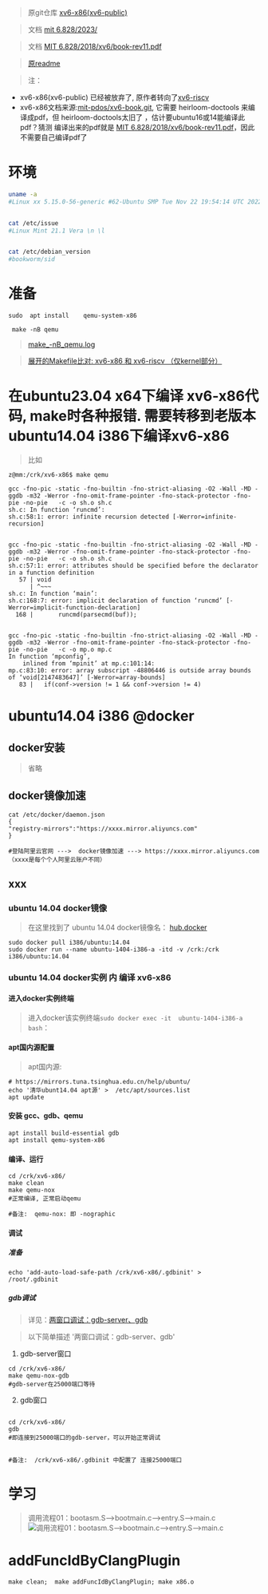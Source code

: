 > 原git仓库 [xv6-x86(xv6-public)](https://github.com/mit-pdos/xv6-public.git) 

> 文档 [mit 6.828/2023/](https://pdos.csail.mit.edu/6.828/2023/)


> 文档 [MIT 6.828/2018/xv6/book-rev11.pdf](https://pdos.csail.mit.edu/6.828/2018/xv6/book-rev11.pdf)


> [原readme](https://github.com/mit-pdos/xv6-public/blob/master/README)

> 注：  
-  xv6-x86(xv6-public) 已经被放弃了, 原作者转向了[xv6-riscv](https://github.com/mit-pdos/xv6-riscv.git)
-  xv6-x86文档来源:[mit-pdos/xv6-book.git](https://github.com/mit-pdos/xv6-book.git), 它需要 heirloom-doctools 来编译成pdf，但 heirloom-doctools太旧了 ，估计要ubuntu16或14能编译此pdf？猜测 编译出来的pdf就是  [MIT 6.828/2018/xv6/book-rev11.pdf](https://pdos.csail.mit.edu/6.828/2018/xv6/book-rev11.pdf)，因此不需要自己编译pdf了

# 环境
```bash
uname -a
#Linux xx 5.15.0-56-generic #62-Ubuntu SMP Tue Nov 22 19:54:14 UTC 2022 x86_64 x86_64 x86_64 GNU/Linux


cat /etc/issue
#Linux Mint 21.1 Vera \n \l


cat /etc/debian_version
#bookworm/sid
```

# 准备
```shell
sudo  apt install    qemu-system-x86

```

```shell
 make -nB qemu
```

> [make_-nB_qemu.log](https://gitcode.net/crk/xv6-public/-/blob/main/study/make_-nB_qemu.log)



> [展开的Makefile比对: xv6-x86 和 xv6-riscv （仅kernel部分）](https://gitcode.net/crk/xv6-public/-/raw/main/study/xv6--x86-cmp-riscv.png)

# 在ubuntu23.04 x64下编译 xv6-x86代码, make时各种报错. 需要转移到老版本ubuntu14.04 i386下编译xv6-x86
> 比如
```
z@mm:/crk/xv6-x86$ make qemu

gcc -fno-pic -static -fno-builtin -fno-strict-aliasing -O2 -Wall -MD -ggdb -m32 -Werror -fno-omit-frame-pointer -fno-stack-protector -fno-pie -no-pie   -c -o sh.o sh.c
sh.c: In function ‘runcmd’:
sh.c:58:1: error: infinite recursion detected [-Werror=infinite-recursion]


gcc -fno-pic -static -fno-builtin -fno-strict-aliasing -O2 -Wall -MD -ggdb -m32 -Werror -fno-omit-frame-pointer -fno-stack-protector -fno-pie -no-pie   -c -o sh.o sh.c
sh.c:57:1: error: attributes should be specified before the declarator in a function definition
   57 | void
      | ^~~~
sh.c: In function ‘main’:
sh.c:168:7: error: implicit declaration of function ‘runcmd’ [-Werror=implicit-function-declaration]
  168 |       runcmd(parsecmd(buf));


gcc -fno-pic -static -fno-builtin -fno-strict-aliasing -O2 -Wall -MD -ggdb -m32 -Werror -fno-omit-frame-pointer -fno-stack-protector -fno-pie -no-pie   -c -o mp.o mp.c
In function ‘mpconfig’,
    inlined from ‘mpinit’ at mp.c:101:14:
mp.c:83:10: error: array subscript -48806446 is outside array bounds of ‘void[2147483647]’ [-Werror=array-bounds]
   83 |   if(conf->version != 1 && conf->version != 4)

```

# ubuntu14.04 i386 @docker

## docker安装
> 省略

## docker镜像加速
```shell
cat /etc/docker/daemon.json 
{
"registry-mirrors":"https://xxxx.mirror.aliyuncs.com"
}

#登陆阿里云官网 --->  docker镜像加速 ---> https://xxxx.mirror.aliyuncs.com  （xxxx是每个个人阿里云账户不同）
```

## xxx
### ubuntu 14.04 docker镜像
> 在这里找到了 ubuntu 14.04 docker镜像名： [hub.docker ](https://hub.docker.com/r/i386/ubuntu/tags?page=1&name=14.04)
```shell
sudo docker pull i386/ubuntu:14.04
sudo docker run --name ubuntu-1404-i386-a -itd -v /crk:/crk i386/ubuntu:14.04
```

### ubuntu 14.04 docker实例 内 编译 xv6-x86
#### 进入docker实例终端
>进入docker该实例终端```sudo docker exec -it  ubuntu-1404-i386-a bash```：


#### apt国内源配置

> apt国内源:
```shell
# https://mirrors.tuna.tsinghua.edu.cn/help/ubuntu/
echo '清华ubunt14.04 apt源' >  /etc/apt/sources.list
apt update
```

#### 安装 gcc、gdb、qemu
```shell
apt install build-essential gdb
apt install qemu-system-x86
```

#### 编译、运行
```shell
cd /crk/xv6-x86/
make clean
make qemu-nox
#正常编译, 正常启动qemu

#备注:  qemu-nox: 即 -nographic 
```

#### 调试
##### 准备
```shell
echo 'add-auto-load-safe-path /crk/xv6-x86/.gdbinit' >   /root/.gdbinit
```

##### gdb调试
> 详见：[两窗口调试：gdb-server、gdb ](https://gitcode.net/crk/xv6-riscv/-/raw/main/pic/gdb01.png)

> 以下简单描述 '两窗口调试：gdb-server、gdb'
1. gdb-server窗口
```shell
cd /crk/xv6-x86/
make qemu-nox-gdb
#gdb-server在25000端口等待
```


2. gdb窗口
```shell

cd /crk/xv6-x86/
gdb
#即连接到25000端口的gdb-server，可以开始正常调试


#备注:  /crk/xv6-x86/.gdbinit 中配置了 连接25000端口
```


# 学习
> 调用流程01：bootasm.S-->bootmain.c-->entry.S-->main.c 
> ![调用流程01：bootasm.S-->bootmain.c-->entry.S-->main.c](https://gitcode.net/crk/xv6-x86/-/raw/main/study/call_flow_01.png)


# addFuncIdByClangPlugin
```shell
make clean;  make addFuncIdByClangPlugin; make x86.o
```